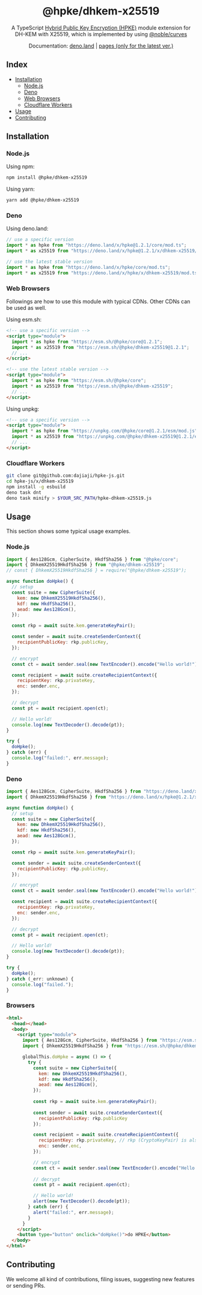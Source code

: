 <h1 align="center">@hpke/dhkem-x25519</h1>

<div align="center">
A TypeScript <a href="https://datatracker.ietf.org/doc/html/rfc9180">Hybrid Public Key Encryption (HPKE)</a> module extension for DH-KEM with X25519, which is implemented by using <a href="https://github.com/paulmillr/noble-curves">@noble/curves</a></div>
<p></p>

<div align="center">

Documentation:
[deno.land](https://doc.deno.land/https://deno.land/x/hpke/x/dhkem-x25519/mod.ts)
|
[pages (only for the latest ver.)](https://dajiaji.github.io/hpke-js/dhkem-x25519/docs/)

</div>

## Index

- [Installation](#installation)
  - [Node.js](#nodejs)
  - [Deno](#deno)
  - [Web Browsers](#web-browsers)
  - [Cloudflare Workers](#cloudflare-workers)
- [Usage](#usage)
- [Contributing](#contributing)

## Installation

### Node.js

Using npm:

```sh
npm install @hpke/dhkem-x25519
```

Using yarn:

```sh
yarn add @hpke/dhkem-x25519
```

### Deno

Using deno.land:

```js
// use a specific version
import * as hpke from "https://deno.land/x/hpke@1.2.1/core/mod.ts";
import * as x25519 from "https://deno.land/x/hpke@1.2.1/x/dhkem-x25519/mod.ts";

// use the latest stable version
import * as hpke from "https://deno.land/x/hpke/core/mod.ts";
import * as x25519 from "https://deno.land/x/hpke/x/dhkem-x25519/mod.ts";
```

### Web Browsers

Followings are how to use this module with typical CDNs. Other CDNs can be used
as well.

Using esm.sh:

```html
<!-- use a specific version -->
<script type="module">
  import * as hpke from "https://esm.sh/@hpke/core@1.2.1";
  import * as x25519 from "https://esm.sh/@hpke/dhkem-x25519@1.2.1";
  // ...
</script>

<!-- use the latest stable version -->
<script type="module">
  import * as hpke from "https://esm.sh/@hpke/core";
  import * as x25519 from "https://esm.sh/@hpke/dhkem-x25519";
  // ...
</script>
```

Using unpkg:

```html
<!-- use a specific version -->
<script type="module">
  import * as hpke from "https://unpkg.com/@hpke/core@1.2.1/esm/mod.js";
  import * as x25519 from "https://unpkg.com/@hpke/dhkem-x25519@1.2.1/esm/mod.js";
  // ...
</script>
```

### Cloudflare Workers

```sh
git clone git@github.com:dajiaji/hpke-js.git
cd hpke-js/x/dhkem-x25519
npm install -g esbuild
deno task dnt
deno task minify > $YOUR_SRC_PATH/hpke-dhkem-x25519.js
```

## Usage

This section shows some typical usage examples.

### Node.js

```js
import { Aes128Gcm, CipherSuite, HkdfSha256 } from "@hpke/core";
import { DhkemX25519HkdfSha256 } from "@hpke/dhkem-x25519";
// const { DhkemX25519HkdfSha256 } = require("@hpke/dhkem-x25519");

async function doHpke() {
  // setup
  const suite = new CipherSuite({
    kem: new DhkemX25519HkdfSha256(),
    kdf: new HkdfSha256(),
    aead: new Aes128Gcm(),
  });

  const rkp = await suite.kem.generateKeyPair();

  const sender = await suite.createSenderContext({
    recipientPublicKey: rkp.publicKey,
  });

  // encrypt
  const ct = await sender.seal(new TextEncoder().encode("Hello world!"));

  const recipient = await suite.createRecipientContext({
    recipientKey: rkp.privateKey,
    enc: sender.enc,
  });

  // decrypt
  const pt = await recipient.open(ct);

  // Hello world!
  console.log(new TextDecoder().decode(pt));
}

try {
  doHpke();
} catch (err) {
  console.log("failed:", err.message);
}
```

### Deno

```js
import { Aes128Gcm, CipherSuite, HkdfSha256 } from "https://deno.land/x/hpke@1.2.1/core/mod.ts";
import { DhkemX25519HkdfSha256 } from "https://deno.land/x/hpke@1.2.1/x/dhkem-x25519/mod.ts";

async function doHpke() {
  // setup
  const suite = new CipherSuite({
    kem: new DhkemX25519HkdfSha256(),
    kdf: new HkdfSha256(),
    aead: new Aes128Gcm(),
  });

  const rkp = await suite.kem.generateKeyPair();

  const sender = await suite.createSenderContext({
    recipientPublicKey: rkp.publicKey,
  });

  // encrypt
  const ct = await sender.seal(new TextEncoder().encode("Hello world!"));

  const recipient = await suite.createRecipientContext({
    recipientKey: rkp.privateKey,
    enc: sender.enc,
  });

  // decrypt
  const pt = await recipient.open(ct);

  // Hello world!
  console.log(new TextDecoder().decode(pt));
}

try {
  doHpke();
} catch (_err: unknown) {
  console.log("failed.");
}
```

### Browsers

```html
<html>
  <head></head>
  <body>
    <script type="module">
      import { Aes128Gcm, CipherSuite, HkdfSha256 } from "https://esm.sh/@hpke/core@1.2.1";
      import { DhkemX25519HkdfSha256 } from "https://esm.sh/@hpke/dhkem-x25519@1.2.1";

      globalThis.doHpke = async () => {
        try {
          const suite = new CipherSuite({
            kem: new DhkemX25519HkdfSha256(),
            kdf: new HkdfSha256(),
            aead: new Aes128Gcm(),
          });
 
          const rkp = await suite.kem.generateKeyPair();
      
          const sender = await suite.createSenderContext({
            recipientPublicKey: rkp.publicKey
          });

          const recipient = await suite.createRecipientContext({
            recipientKey: rkp.privateKey, // rkp (CryptoKeyPair) is also acceptable.
            enc: sender.enc,
          });

          // encrypt
          const ct = await sender.seal(new TextEncoder().encode("Hello world!"));
      
          // decrypt
          const pt = await recipient.open(ct);

          // Hello world!
          alert(new TextDecoder().decode(pt));
        } catch (err) {
          alert("failed:", err.message);
        }
      }
    </script>
    <button type="button" onclick="doHpke()">do HPKE</button>
  </body>
</html>
```

## Contributing

We welcome all kind of contributions, filing issues, suggesting new features or
sending PRs.
